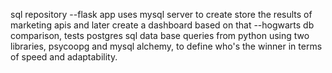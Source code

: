 sql repository
--flask app uses mysql server to create store the results of marketing apis and later create a dashboard based on that
--hogwarts db comparison, tests postgres sql data base queries from python using two libraries, psycoopg and mysql alchemy, to define who's the winner in terms of speed and adaptability. 
